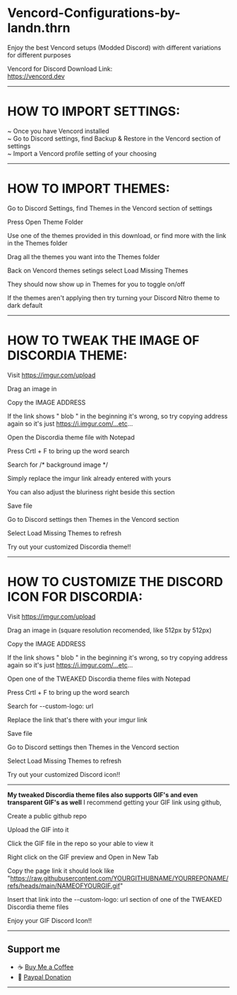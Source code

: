 # Vencord-Configurations-by-landn.thrn

Enjoy the best Vencord setups (Modded Discord) with different variations for different purposes

Vencord for Discord Download Link:  
https://vencord.dev

---

# HOW TO IMPORT SETTINGS:

~ Once you have Vencord installed  
~ Go to Discord settings, find Backup & Restore in the Vencord section of settings  
~ Import a Vencord profile setting of your choosing  

---

# HOW TO IMPORT THEMES:

Go to Discord Settings, find Themes in the Vencord section of settings  

Press Open Theme Folder  

Use one of the themes provided in this download, or find more with the link in the Themes folder  

Drag all the themes you want into the Themes folder  

Back on Vencord themes setings select Load Missing Themes  

They should now show up in Themes for you to toggle on/off  

If the themes aren't applying then try turning your Discord Nitro theme to dark default  

---

# HOW TO TWEAK THE IMAGE OF DISCORDIA THEME:

Visit https://imgur.com/upload  

Drag an image in  

Copy the IMAGE ADDRESS  

If the link shows " blob " in the beginning it's wrong, so try copying address again so it's just https://i.imgur.com/...etc...  

Open the Discordia theme file with Notepad  

Press Crtl + F to bring up the word search  

Search for /* background image */  

Simply replace the imgur link already entered with yours  

You can also adjust the bluriness right beside this section  

Save file  

Go to Discord settings then Themes in the Vencord section  

Select Load Missing Themes to refresh  

Try out your customized Discordia theme!!  

---

# HOW TO CUSTOMIZE THE DISCORD ICON FOR DISCORDIA:

Visit https://imgur.com/upload  

Drag an image in (square resolution recomended, like 512px by 512px)  

Copy the IMAGE ADDRESS  

If the link shows " blob " in the beginning it's wrong, so try copying address again so it's just https://i.imgur.com/...etc...  

Open one of the TWEAKED Discordia theme files with Notepad  

Press Crtl + F to bring up the word search  

Search for --custom-logo: url  

Replace the link that's there with your imgur link  

Save file  

Go to Discord settings then Themes in the Vencord section  

Select Load Missing Themes to refresh  

Try out your customized Discord icon!!  

---

**My tweaked Discordia theme files also supports GIF's and even transparent GIF's as well** 
I recommend getting your GIF link using github,  

Create a public github repo  

Upload the GIF into it  

Click the GIF file in the repo so your able to view it  

Right click on the GIF preview and Open in New Tab  

Copy the page link it should look like "https://raw.githubusercontent.com/YOURGITHUBNAME/YOURREPONAME/refs/heads/main/NAMEOFYOURGIF.gif"  

Insert that link into the --custom-logo: url section of one of the TWEAKED Discordia theme files  

Enjoy your GIF Discord Icon!!  

---

## Support me
- ☕ [Buy Me a Coffee](https://buymeacoffee.com/landn.thrn)  
- 🌊 [Paypal Donation](https://www.paypal.com/donate/?hosted_button_id=K4PLHFVBH7X8C)

---
